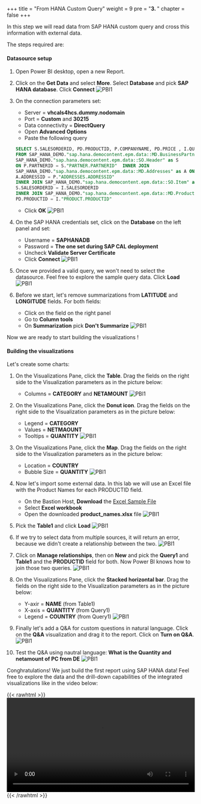 +++
title = "From HANA Custom Query"
weight = 9
pre = "<b>3. </b>"
chapter = false
+++

In this step we will read data from SAP HANA custom query and cross this information with external data. 

The steps required are: 

#### Datasource setup
1. Open Power BI desktop, open a new Report. 
2. Click on the **Get Data** and select **More**. Select **Database** and pick **SAP HANA database**. Click **Connect**
![PBI1](/images/pbiq10.png)
4. On the connection parameters set: 
    - Server = **vhcals4hcs.dummy.nodomain** 
    - Port = **Custom** and **30215** 
    - Data connectivity = **DirectQuery**
    - Open **Advanced Options**  
    - Paste the following query
    ```sql
    SELECT S.SALESORDERID, PD.PRODUCTID, P.COMPANYNAME, PD.PRICE , I.QUANTITY, PD.CATEGORY, I.NETAMOUNT, S.BILLINGSTATUS, S.DELIVERYSTATUS , A.COUNTRY, A.LATITUDE, A.LONGITUDE, A.CITY
    FROM SAP_HANA_DEMO."sap.hana.democontent.epm.data::MD.BusinessPartner" as P INNER JOIN 
    SAP_HANA_DEMO."sap.hana.democontent.epm.data::SO.Header" as S 
    ON P.PARTNERID = S."PARTNER.PARTNERID"  INNER JOIN 
    SAP_HANA_DEMO."sap.hana.democontent.epm.data::MD.Addresses" as A ON
    A.ADDRESSID = P."ADDRESSES.ADDRESSID" 
    INNER JOIN SAP_HANA_DEMO."sap.hana.democontent.epm.data::SO.Item" as I ON
    S.SALESORDERID = I.SALESORDERID
    INNER JOIN SAP_HANA_DEMO."sap.hana.democontent.epm.data::MD.Products" as PD ON
    PD.PRODUCTID = I."PRODUCT.PRODUCTID"
    ```
    - Click **OK** 
![PBI1](/images/pbiq11.png)
5. On the SAP HANA credentials set, click on the **Database** on the left panel and set: 
    - Username = **SAPHANADB** 
    - Password = **The one set during SAP CAL deployment** 
    - Uncheck **Validate Server Certificate** 
    - Click **Connect** 
![PBI1](/images/pbi16.png)
6. Once we provided a valid query, we won't need to select the datasource. Feel free to explore the sample query data. Click **Load** 
![PBI1](/images/pbiq12.png)

8. Before we start, let's remove summarizations from **LATITUDE** and **LONGITUDE** fields. For both fields: 
    - Click on the field on the right panel
    - Go to **Column tools** 
    - On **Summarization** pick **Don't Summarize** 
![PBI1](/images/pbiq13.png)



Now we are ready to start building the visualizations ! 

#### Building the visualizations

Let's create some charts: 

1. On the Visualizations Pane, click the **Table**. Drag the fields on the right side to the Visualization parameters as in the picture below: 
    - Columns = **CATEGORY** and **NETAMOUNT** 
![PBI1](/images/pbiq14.png)

2. On the Visualizations Pane, click the **Donut icon**. Drag the fields on the right side to the Visualization parameters as in the picture below: 
    - Legend = **CATEGORY** 
    - Values = **NETMAOUNT**
    - Tooltips = **QUANTITY** 
![PBI1](/images/pbiq15.png)

3. On the Visualizations Pane, click the **Map**. Drag the fields on the right side to the Visualization parameters as in the picture below: 
    - Location = **COUNTRY**
    - Bubble Size = **QUANTITY** 
![PBI1](/images/pbiq16.png)

3. Now let's import some external data. In this lab we will use an Excel file with the Product Names for each PRODUCTID field. 
    - On the Bastion Host, **Download** the [Excel Sample File](/images/product_names.xlsx)
    - Select **Excel workbook**
    - Open the downloaded **product_names.xlsx** file
![PBI1](/images/pbiq17.png)

4. Pick the **Table1** and click **Load** 
![PBI1](/images/pbiq18.png)

5. If we try to select data from multiple sources, it will return an error, because we didn't create a relationship between the two. 
![PBI1](/images/pbiq19.png)

6. Click on **Manage relationships**, then on **New** and pick the **Query1** and **Table1** and the **PRODUCTID** field for both. Now Power BI knows how to join those two queries. 
![PBI1](/images/pbiq20.png)

7. On the Visualizations Pane, click the **Stacked horizontal bar**. Drag the fields on the right side to the Visualization parameters as in the picture below: 
    - Y-axir = **NAME**  (from Table1)
    - X-axis = **QUANTITY** (from Query1)
    - Legend = **COUNTRY** (from Query1)
![PBI1](/images/pbiq21.png)

8. Finally let's add a Q&A for custom questions in natural language. Click on the **Q&A** visualization and drag it to the report. Click on **Turn on Q&A**. 
![PBI1](/images/pbiq22.png)

9. Test the Q&A using nautral language: **What is the Quantity and netamount of PC from DE**
![PBI1](/images/pbiq23.png)

Conghratulations! We just build the first report using SAP HANA data! Feel free to explore the data and the drill-down capabilities of the integrated visualizations like in the video below: 

{{< rawhtml >}} 
<video width=100% controls autoplay>
    <source src="/images/HANATables.mp4" type="video/mp4">
    Your browser does not support the video tag.  
</video>
{{< /rawhtml >}}

